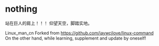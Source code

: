 ﻿# nothing

站在巨人的肩上！！！
仰望天空，脚踏实地。

Linux_man_cn  Forked from <https://github.com/jaywcjlove/linux-command> On the other hand, while learning, supplement and update by oneself!